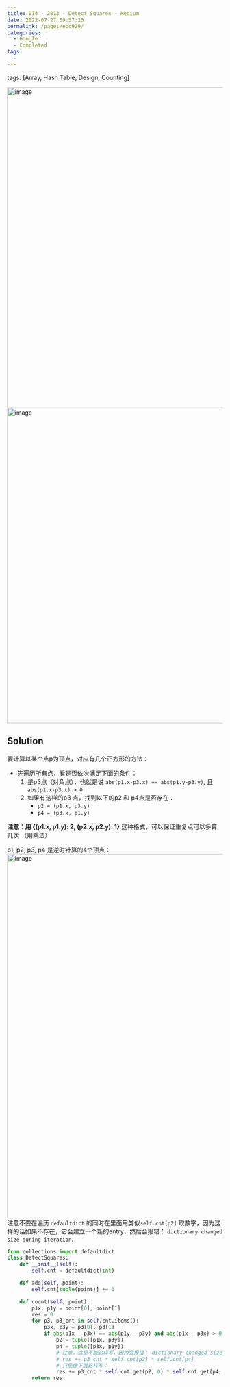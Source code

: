 ```yaml
---
title: 014 - 2013 - Detect Squares - Medium
date: 2022-07-27 09:57:26
permalink: /pages/ebc929/
categories:
  - Google
  - Completed
tags:
  - 
---
```

tags: [Array, Hash Table, Design, Counting]



<img width="749" alt="image" src="https://user-images.githubusercontent.com/41789327/180633968-1f05ea11-c4f5-45e7-9150-d9f7477b705c.png">
<img width="736" alt="image" src="https://user-images.githubusercontent.com/41789327/180633983-81782cf8-893f-47d1-9b18-0ff7edef4bf0.png">

## Solution
要计算以某个点p为顶点，对应有几个正方形的方法：
- 先遍历所有点，看是否依次满足下面的条件：
	1. 是p3点（对角点），也就是说 `abs(p1.x-p3.x) == abs(p1.y-p3.y)`, 且 `abs(p1.x-p3.x) > 0`
	2. 如果有这样的p3 点，找到以下的p2 和 p4点是否存在：
		- `p2 = (p1.x, p3.y)`
		- `p4 = (p3.x, p1.y)`

**注意：用 {(p1.x, p1.y): 2, (p2.x, p2.y): 1}** 这种格式，可以保证重复点可以多算几次 （用乘法）

p1, p2, p3, p4 是逆时针算的4个顶点：
<img width="851" alt="image" src="https://user-images.githubusercontent.com/41789327/180634871-ed80821f-78bc-442f-ae91-a785f4689189.png">
注意不要在遍历 `defaultdict` 的同时在里面用类似`self.cnt[p2]` 取数字，因为这样的话如果不存在，它会建立一个新的entry，然后会报错： `dictionary changed size during iteration`.

```python
from collections import defaultdict
class DetectSquares:
	def __init__(self):
		self.cnt = defaultdict(int)

	def add(self, point):
		self.cnt[tuple(point)] += 1

	def count(self, point):
		p1x, p1y = point[0], point[1]
		res = 0
		for p3, p3_cnt in self.cnt.items():
			p3x, p3y = p3[0], p3[1]
			if abs(p1x - p3x) == abs(p1y - p3y) and abs(p1x - p3x) > 0:
				p2 = tuple([p1x, p3y])
				p4 = tuple([p3x, p1y])
				# 注意，这里不能这样写，因为会报错： dictionary changed size during iteration
				# res += p3_cnt * self.cnt[p2] * self.cnt[p4]
				# 只能像下面这样写：
				res += p3_cnt * self.cnt.get(p2, 0) * self.cnt.get(p4, 0) 
		return res
```